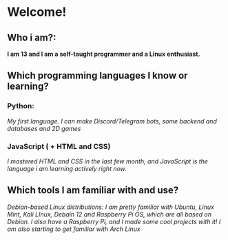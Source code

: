 # Welcome!

## Who i am?:
**I am 13 and I am a self-taught programmer and a Linux enthusiast.**

## Which programming languages I know or learning?

### Python:
*My first language. I can make Discord/Telegram bots, some backend and databases and 2D games*
### JavaScript ( + HTML and CSS)
*I mastered HTML and CSS in the last few month, and JavaScript is the language i am learning actively right now.*

## Which tools I am familiar with and use?

*Debian-based Linux distributions: I am pretty familiar with Ubuntu, Linux Mint, Kali LInux, Debain 12 and Raspberry Pi OS, which are all based on Debian. I also have a Raspberry Pi, and I made some cool projects with it! I am also starting to get familiar with Arch Linux*
